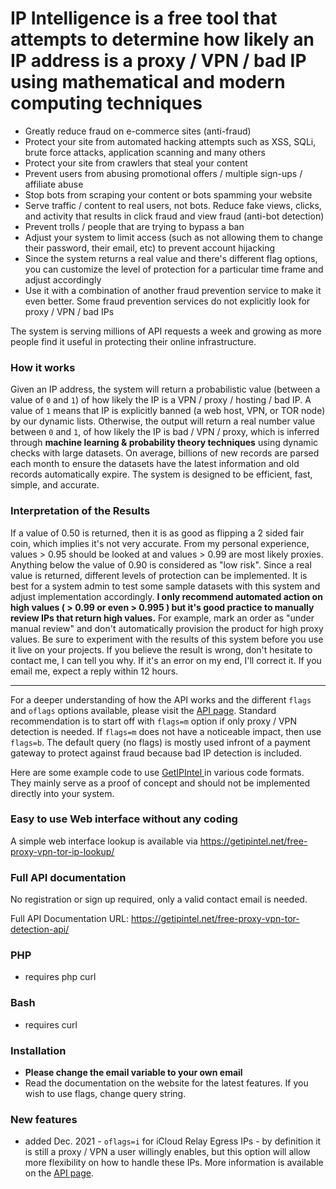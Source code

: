 # IP Intelligence is a free tool that attempts to determine how likely an IP address is a proxy / VPN / bad IP using mathematical and modern computing techniques

* Greatly reduce fraud on e-commerce sites (anti-fraud)
* Protect your site from automated hacking attempts such as XSS, SQLi, brute force attacks, application scanning and many others
* Protect your site from crawlers that steal your content
* Prevent users from abusing promotional offers / multiple sign-ups / affiliate abuse
* Stop bots from scraping your content or bots spamming your website
* Serve traffic / content to real users, not bots. Reduce fake views, clicks, and activity that results in click fraud and view fraud (anti-bot detection)
* Prevent trolls / people that are trying to bypass a ban
* Adjust your system to limit access (such as not allowing them to change their password, their email, etc) to prevent account hijacking
* Since the system returns a real value and there's different flag options, you can customize the level of protection for a particular time frame and adjust accordingly
* Use it with a combination of another fraud prevention service to make it even better. Some fraud prevention services do not explicitly look for proxy / VPN / bad IPs

The system is serving millions of API requests a week and growing as more people find it useful in protecting their online infrastructure.

### How it works

Given an IP address, the system will return a probabilistic value (between a value of ```0``` and ```1```) of how likely the IP is a VPN / proxy / hosting / bad IP. A value of ```1``` means that IP is explicitly banned (a web host, VPN, or TOR node) by our dynamic lists. Otherwise, the output will return a real number value between ```0``` and ```1```, of how likely the IP is bad / VPN / proxy, which is inferred through **machine learning & probability theory techniques** using dynamic checks with large datasets. On average, billions of new records are parsed each month to ensure the datasets have the latest information and old records automatically expire. The system is designed to be efficient, fast, simple, and accurate.


### Interpretation of the Results
If a value of 0.50 is returned, then it is as good as flipping a 2 sided fair coin, which implies it's not very accurate. From my personal experience, values > 0.95 should be looked at and values > 0.99 are most likely proxies. Anything below the value of 0.90 is considered as "low risk". Since a real value is returned, different levels of protection can be implemented. It is best for a system admin to test some sample datasets with this system and adjust implementation accordingly. **I only recommend automated action on high values ( > 0.99 or even > 0.995 ) but it's good practice to manually review IPs that return high values.** For example, mark an order as "under manual review" and don't automatically provision the product for high proxy values. Be sure to experiment with the results of this system before you use it live on your projects. If you believe the result is wrong, don't hesitate to contact me, I can tell you why. If it's an error on my end, I'll correct it. If you email me, expect a reply within 12 hours.

___


For a deeper understanding of how the API works and the different ```flags``` and ```oflags``` options available, please visit the [API page](https://getipintel.net/free-proxy-vpn-tor-detection-api/). Standard recommendation is to start off with ```flags=m``` option if only proxy / VPN detection is needed. If ```flags=m``` does not have a noticeable impact, then use ```flags=b```. The default query (no flags) is mostly used infront of a payment gateway to protect against fraud because bad IP detection is included.

Here are some example code to use <a href="http://getipintel.net"> GetIPIntel </a> in various code formats. They mainly serve as a proof of concept and should not be implemented directly into your system.

### Easy to use Web interface without any coding
A simple web interface lookup is available via https://getipintel.net/free-proxy-vpn-tor-ip-lookup/


### Full API documentation
No registration or sign up required, only a valid contact email is needed.

Full API Documentation URL: https://getipintel.net/free-proxy-vpn-tor-detection-api/ 

### PHP
* requires php curl

### Bash
* requires curl

### Installation
* **Please change the email variable to your own email**
* Read the documentation on the website for the latest features. If you wish to use flags, change query string.

### New features 
* added Dec. 2021 - ```oflags=i``` for iCloud Relay Egress IPs - by definition it is still a proxy / VPN a user willingly enables, but this option will allow more flexibility on how to handle these IPs. More information is available on the [API page](https://getipintel.net/free-proxy-vpn-tor-detection-api/).
